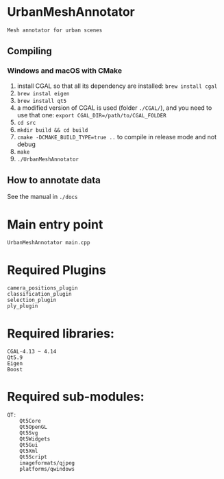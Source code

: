 
# UrbanMeshAnnotator

	Mesh annotator for urban scenes
  
## Compiling

### Windows and macOS with CMake 

  1. install CGAL so that all its dependency are installed: `brew install cgal`
  1. `brew instal eigen`
  1. `brew install qt5`
  1. a modified version of CGAL is used (folder `./CGAL/`), and you need to use that one: `export CGAL_DIR=/path/to/CGAL_FOLDER` 
  1. `cd src`
  1. `mkdir build && cd build`
  1. `cmake -DCMAKE_BUILD_TYPE=true ..` to compile in release mode and not debug
  1. `make`
  1. `./UrbanMeshAnnotator`


## How to annotate data

See the manual in `./docs`


# Main entry point  
	UrbanMeshAnnotator main.cpp  
  
# Required Plugins  
	camera_positions_plugin  
	classification_plugin  
	selection_plugin  
	ply_plugin  
  
# Required libraries:  
	CGAL-4.13 ~ 4.14  
	Qt5.9  
	Eigen  
	Boost  
  
# Required sub-modules:  
	QT:  
		Qt5Core  
		Qt5OpenGL  
		Qt5Svg    
		Qt5Widgets  
		Qt5Gui  
		Qt5Xml  
		Qt5Script  
		imageformats/qjpeg  
		platforms/qwindows  
  